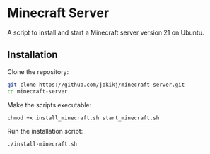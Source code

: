 # Minecraft Server

A script to install and start a Minecraft server version 21 on Ubuntu.

## Installation

Clone the repository:
```bash
git clone https://github.com/jokikj/minecraft-server.git
cd minecraft-server
```

Make the scripts executable:
```
chmod +x install_minecraft.sh start_minecraft.sh
```

Run the installation script:
```
./install-minecraft.sh
```
